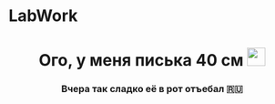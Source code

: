 # LabWork
<h1 align="center">Ого, у меня писька 40 см</a> 
<img src="https://github.com/blackcater/blackcater/raw/main/images/Hi.gif" height="32"/></h1>
<h3 align="center">Вчера так сладко её в рот отъебал 🇷🇺</h3>
